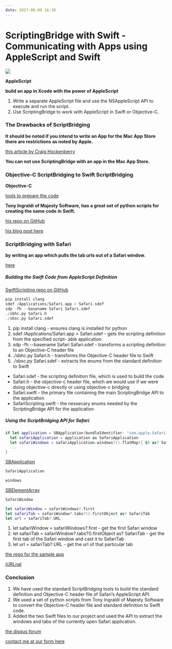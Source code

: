 ```yaml
---
date: 2017-06-09 16:38
---
```

# ScriptingBridge with Swift - Communicating with Apps using AppleScript and Swift

![](https://www.brightdigit.com/wp-content/uploads/2017/06/scriptingbridge-with-swift-communicating-with-apps-using-applescript-and-swift-300x105.png)

**AppleScript**

**build an app in Xcode with the power of AppleScript**

1.  Write a separate AppleScript file and use the NSAppleScript API to execute and run the script.
1.  Use ScriptingBridge to work with AppleScript in Swift or Objective-C.

### The Drawbacks of ScriptBridging

**It should be noted if you intend to write an App for the Mac App Store there are restrictions as noted by Apple.**

[this article by Craig Hockenberry](https://www.objc.io/issues/14-mac/sandbox-scripting/)

**You can not use ScriptingBridge with an app in the Mac App Store.**

### Objective-C ScriptBridging to Swift ScriptBridging

**Objective-C**

[tools to prepare the code](https://developer.apple.com/library/content/documentation/Cocoa/Conceptual/ScriptingBridgeConcepts/UsingScriptingBridge/UsingScriptingBridge.html#//apple_ref/doc/uid/TP40006104-CH4-DontLinkElementID_12)

**Tony Ingraldi of Majesty Software, has a great set of python scripts for creating the same code in Swift.**

[his repo on GitHub](https://github.com/tingraldi/SwiftScripting)

[his blog post here](https://majestysoftware.wordpress.com/2015/03/31/swift-scripting-part-1/)

### ScriptBridging with Safari

**by writing an app which pulls the tab urls out of a Safari window.**

[here](https://github.com/brightdigit/jURLnal)

##### Building the Swift Code from AppleScript Definition

[SwiftScripting repo on GitHub](https://github.com/tingraldi/SwiftScripting)

```swift
pip install clang
sdef /Applications/Safari.app > Safari.sdef
sdp -fh --basename Safari Safari.sdef
./sbhc.py Safari.h
./sbsc.py Safari.sdef

```

1.  pip install clang - ensures clang is installed for python
1.  sdef /Applications/Safari.app > Safari.sdef - gets the scripting definition from the specified script- able application
1.  sdp -fh --basename Safari Safari.sdef - transforms a scripting definition to an Objective-C header file
1.  ./sbhc.py Safari.h - transforms the Objective-C header file to Swift
1.  ./sbsc.py Safari.sdef - extracts the enums from the standard definition to Swift

-   Safari.sdef - the scripting definition file, which is used to build the code
-   Safari.h - the objective-c header file, which we would use if we were doing objective-c directly or using objective-c bridging
-   Safari.swift - the primary file containing the main ScriptingBridge API to the application
-   SafariScripting.swift - the nessecary enums needed by the ScriptingBridge API for the application

##### Using the ScriptBridging API for Safari

```swift
if let application = SBApplication(bundleIdentifier: "com.apple.Safari") {
  let safariApplication = application as SafariApplication
  let safariWindows = safariApplication.windows?().flatMap({ $0 as? SafariWindow })
  ...
}

```

[SBApplication](https://developer.apple.com/documentation/scriptingbridge/sbapplication)

```swift
SafariApplication
```

```swift
windows
```

[SBElementArray](https://developer.apple.com/documentation/scriptingbridge/sbelementarray)

```swift
SafariWindow
```

```swift
let safariWindow = safariWindows?.first
let safariTab = safariWindow?.tabs?().firstObject as? SafariTab
let url = safariTab?.URL

```

1.  let safariWindow = safariWindows?.first - get the first Safari window
1.  let safariTab = safariWindow?.tabs?().firstObject as? SafariTab - get the first tab of the Safari window and cast it to SafariTab
1.  let url = safariTab?.URL - get the url of that particular tab

[the repo for the sample app](https://github.com/brightdigit/jURLnal)

[jURLnal](https://github.com/brightdigit/jURLnal)

### Conclusion

1.  We have used the standard ScriptBridging tools to build the standard definition and Objective-C header file of Safari’s AppleScript API.
1.  We used a set of python scripts from Tony Ingraldi of Majesty Software to convert the Objective-C header file and standard definition to Swift code.
1.  Added the two Swift files to our project and used the API to extract the windows and tabs of the currently open Safari application.

[the disqus forum](https://brightdigit.com/blog/17/06/09/scriptingbridge-with-swift-communicating-with-apps-using-applescript-and-swift/#disqus_thread)

[contact me at our form here](https://brightdigit.com/#contact-us)